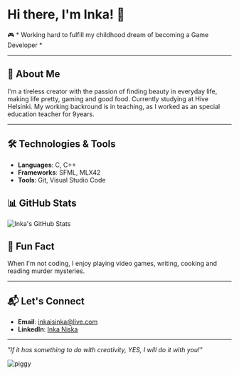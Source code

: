 # Hi there, I'm Inka! 👋

🎮 * Working hard to fulfill my childhood dream of becoming a Game Developer *

---

## 🌟 About Me
I'm a tireless creator with the passion of finding beauty in everyday life, making life pretty, gaming and good food. Currently studying at Hive Helsinki. 
My working backround is in teaching, as I worked as an special education teacher for 9years. 

---

## 🛠️ Technologies & Tools
- **Languages**: C, C++
- **Frameworks**: SFML, MLX42
- **Tools**: Git, Visual Studio Code

## 📊 GitHub Stats
![Inka's GitHub Stats](https://github-readme-stats.vercel.app/api?username=inkaonkala&show_icons=true&theme=radical)

## 🎉 Fun Fact
When I'm not coding, I enjoy playing video games, writing, cooking and reading murder mysteries.

---

## 📬 Let's Connect
- **Email**: [inkaisinka@live.com](mailto:inkaisinka@live.com)
- **LinkedIn**: [Inka Niska](https://linkedin.com/in/inka-niska-683045273)

---
*"If it has something to do with creativity, YES, I will do it with you!"*

![piggy](https://github.com/inkaonkala/inkaonkala/assets/70053619/b0f48cea-66d7-4760-a97c-7e107bc976b6)

